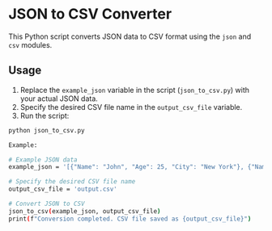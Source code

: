 # JSON to CSV Converter

This Python script converts JSON data to CSV format using the `json` and `csv` modules.

## Usage

1. Replace the `example_json` variable in the script (`json_to_csv.py`) with your actual JSON data.
2. Specify the desired CSV file name in the `output_csv_file` variable.
3. Run the script:

```bash
python json_to_csv.py

Example:

# Example JSON data
example_json = '[{"Name": "John", "Age": 25, "City": "New York"}, {"Name": "Alice", "Age": 22, "City": "San Francisco"}]'

# Specify the desired CSV file name
output_csv_file = 'output.csv'

# Convert JSON to CSV
json_to_csv(example_json, output_csv_file)
print(f"Conversion completed. CSV file saved as {output_csv_file}")



